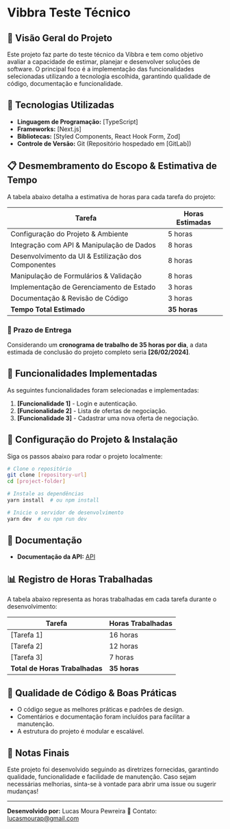 # Vibbra Teste Técnico

## 📌 Visão Geral do Projeto
Este projeto faz parte do teste técnico da Vibbra e tem como objetivo avaliar a capacidade de estimar, planejar e desenvolver soluções de software. O principal foco é a implementação das funcionalidades selecionadas utilizando a tecnologia escolhida, garantindo qualidade de código, documentação e funcionalidade.

## 🚀 Tecnologias Utilizadas
- **Linguagem de Programação:** [TypeScript]
- **Frameworks:** [Next.js]
- **Bibliotecas:** [Styled Components, React Hook Form, Zod]
- **Controle de Versão:** Git (Repositório hospedado em [GitLab])

## 📋 Desmembramento do Escopo & Estimativa de Tempo
A tabela abaixo detalha a estimativa de horas para cada tarefa do projeto:

| Tarefa | Horas Estimadas |
|--------|----------------|
| Configuração do Projeto & Ambiente | 5 horas |
| Integração com API & Manipulação de Dados | 8 horas |
| Desenvolvimento da UI & Estilização dos Componentes | 8 horas |
| Manipulação de Formulários & Validação | 8 horas |
| Implementação de Gerenciamento de Estado | 3 horas |
| Documentação & Revisão de Código | 3 horas |
| **Tempo Total Estimado** | **35 horas** |

### 📆 Prazo de Entrega
Considerando um **cronograma de trabalho de 35 horas por dia**, a data estimada de conclusão do projeto completo seria **[26/02/2024]**.

## 🔧 Funcionalidades Implementadas
As seguintes funcionalidades foram selecionadas e implementadas:
1. **[Funcionalidade 1]** - Login e autenticação.
2. **[Funcionalidade 2]** - Lista de ofertas de negociação.
3. **[Funcionalidade 3]** - Cadastrar uma nova oferta de negociação.

## 📂 Configuração do Projeto & Instalação
Siga os passos abaixo para rodar o projeto localmente:
```bash
# Clone o repositório
git clone [repository-url]
cd [project-folder]

# Instale as dependências
yarn install  # ou npm install

# Inicie o servidor de desenvolvimento
yarn dev  # ou npm run dev
```

## 📝 Documentação
- **Documentação da API:** [API](https://docs.google.com/document/d/1LIcGSxw8mhxjW_QBxTRmVrD_mJX0cdQx3qt8EQTxxP4/edit?tab=t.0#heading=h.4pshqihlkq4s)


## 📊 Registro de Horas Trabalhadas
A tabela abaixo representa as horas trabalhadas em cada tarefa durante o desenvolvimento:

| Tarefa | Horas Trabalhadas |
|--------|------------------|
| [Tarefa 1] | 16 horas |
| [Tarefa 2] | 12 horas |
| [Tarefa 3] | 7 horas |
| **Total de Horas Trabalhadas** | **35 horas** |

## 📜 Qualidade de Código & Boas Práticas
- O código segue as melhores práticas e padrões de design.
- Comentários e documentação foram incluídos para facilitar a manutenção.
- A estrutura do projeto é modular e escalável.

## 📢 Notas Finais
Este projeto foi desenvolvido seguindo as diretrizes fornecidas, garantindo qualidade, funcionalidade e facilidade de manutenção. Caso sejam necessárias melhorias, sinta-se à vontade para abrir uma issue ou sugerir mudanças!

---

**Desenvolvido por:** Lucas Moura Pewreira
📧 Contato: lucasmourap@gmail.com
